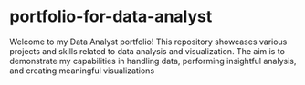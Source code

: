 # portfolio-for-data-analyst

Welcome to my Data Analyst portfolio! This repository showcases various projects and skills related to data analysis and visualization. The aim is to demonstrate my capabilities in handling data, performing insightful analysis, and creating meaningful visualizations
